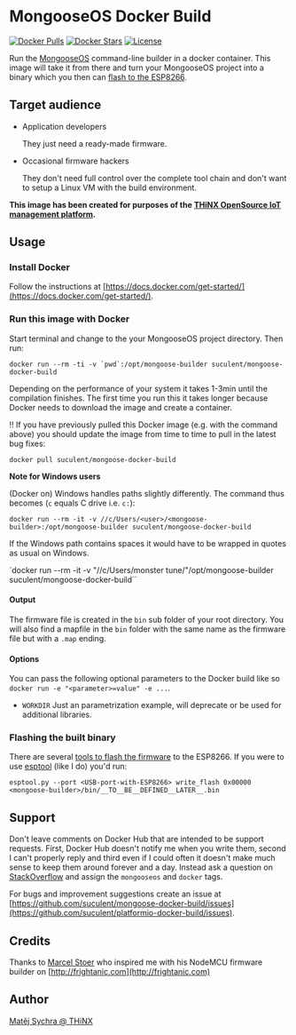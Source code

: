 # MongooseOS Docker Build

[![Docker Pulls](https://img.shields.io/docker/pulls/suculent/mongoose-docker-build.svg)](https://hub.docker.com/r/suculent/mongoose-docker-build/) [![Docker Stars](https://img.shields.io/docker/stars/suculent/mongoose-docker-build.svg)](https://hub.docker.com/r/suculent/mongoose-docker-build/) [![License](https://img.shields.io/badge/license-MIT-blue.svg?style=flat)](https://github.com/suculent/mongoose-docker-build/blob/master/LICENSE)

Run the [MongooseOS](https://mongoose-os.com) command-line builder in a docker container. This image will take it from there and turn your MongooseOS project into a binary which you then can [flash to the ESP8266](http://nodemcu.readthedocs.org/en/dev/en/flash/).


## Target audience

- Application developers

  They just need a ready-made firmware.

- Occasional firmware hackers

  They don't need full control over the complete tool chain and don't want to setup a Linux VM with the build environment.

**This image has been created for purposes of the [THiNX OpenSource IoT management platform](https://thinx.cloud).**


## Usage

### Install Docker
Follow the instructions at [https://docs.docker.com/get-started/](https://docs.docker.com/get-started/).

### Run this image with Docker
Start terminal and change to the your MongooseOS project directory. Then run:

``docker run --rm -ti -v `pwd`:/opt/mongoose-builder suculent/mongoose-docker-build``

Depending on the performance of your system it takes 1-3min until the compilation finishes. The first time you run this it takes longer because Docker needs to download the image and create a container.

:bangbang: If you have previously pulled this Docker image (e.g. with the command above) you should update the image from time to time to pull in the latest bug fixes:

`docker pull suculent/mongoose-docker-build`

**Note for Windows users**

(Docker on) Windows handles paths slightly differently. The command thus becomes (`c` equals C drive i.e. `c:`):

`docker run --rm -it -v //c/Users/<user>/<mongoose-builder>:/opt/mongoose-builder suculent/mongoose-docker-build`

If the Windows path contains spaces it would have to be wrapped in quotes as usual on Windows.

`docker run --rm -it -v "//c/Users/monster tune/<mongoose-builder>"/opt/mongoose-builder suculent/mongoose-docker-build``

#### Output
The firmware file is created in the `bin` sub folder of your root directory. You will also find a mapfile in the `bin` folder with the same name as the firmware file but with a `.map` ending.

#### Options
You can pass the following optional parameters to the Docker build like so `docker run -e "<parameter>=value" -e ...`.

- `WORKDIR` Just an parametrization example, will deprecate or be used for additional libraries.

### Flashing the built binary
There are several [tools to flash the firmware](http://nodemcu.readthedocs.org/en/dev/en/flash/) to the ESP8266. If you were to use [esptool](https://github.com/themadinventor/esptool) (like I do) you'd run:

`esptool.py --port <USB-port-with-ESP8266> write_flash 0x00000 <mongoose-builder>/bin/__TO__BE__DEFINED__LATER__.bin `

## Support
Don't leave comments on Docker Hub that are intended to be support requests. First, Docker Hub doesn't notify me when you write them, second I can't properly reply and third even if I could often it doesn't make much sense to keep them around forever and a day. Instead ask a question on [StackOverflow](http://stackoverflow.com/) and assign the `mongooseos` and `docker` tags.

For bugs and improvement suggestions create an issue at [https://github.com/suculent/mongoose-docker-build/issues](https://github.com/suculent/platformio-docker-build/issues).

## Credits
Thanks to [Marcel Stoer](http://pfalcon-oe.blogspot.com/) who inspired me with his NodeMCU firmware builder on [http://frightanic.com](http://frightanic.com)

## Author
[Matěj Sychra @ THiNX](https://thinx.cloud)
